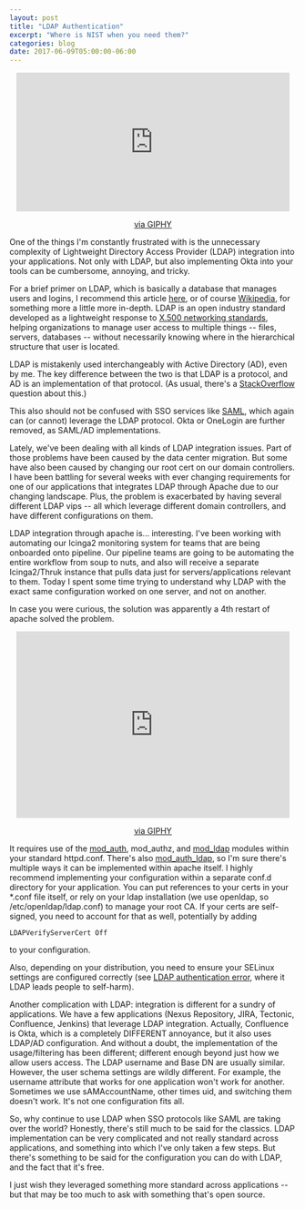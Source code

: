 ```yaml
---
layout: post
title: "LDAP Authentication"
excerpt: "Where is NIST when you need them?"
categories: blog
date: 2017-06-09T05:00:00-06:00
---
```


<center>
<iframe src="https://giphy.com/embed/aWxbEGCqkiZFK" width="480" height="244" frameBorder="0" class="giphy-embed" allowFullScreen></iframe><p><a href="https://giphy.com/gifs/secret-secrets-secretive-aWxbEGCqkiZFK">via GIPHY</a></p></center>

One of the things I'm constantly frustrated with is the unnecessary complexity of Lightweight Directory Access Provider (LDAP) integration into your applications.  Not only with LDAP, but also implementing Okta into your tools can be cumbersome, annoying, and tricky.

For a brief primer on LDAP, which is basically a database that manages users and logins, I recommend this article <a href="https://hynek.me/articles/ldap-a-gentle-introduction/">here</a>, or of course <a href="https://en.wikipedia.org/wiki/Lightweight_Directory_Access_Protocol">Wikipedia</a>, for something more a little more in-depth.  LDAP is an open industry standard developed as a lightweight response to <a href="https://en.wikipedia.org/wiki/X.500">X.500 networking standards</a>, helping organizations to manage user access to multiple things -- files, servers, databases -- without necessarily knowing where in the hierarchical structure that user is located.

LDAP is mistakenly used interchangeably with Active Directory (AD), even by me.  The key difference between the two is that LDAP is a protocol, and AD is an implementation of that protocol. (As usual, there's a <a href="https://stackoverflow.com/questions/663402/what-are-the-differences-between-ldap-and-active-directory">StackOverflow</a> question about this.)

This also should not be confused with SSO services like <a href="https://developer.okta.com/standards/SAML/">SAML</a>, which again can (or cannot) leverage the LDAP protocol.  Okta or OneLogin are further removed, as SAML/AD implementations.

Lately, we've been dealing with all kinds of LDAP integration issues.  Part of those problems have been caused by the data center migration. But some have also been caused by changing our root cert on our domain controllers.  I have been battling for several weeks with ever changing requirements for one of our applications that integrates LDAP through Apache due to our changing landscape.  Plus, the problem is exacerbated by having several different LDAP vips -- all which leverage different domain controllers, and have different configurations on them.

LDAP integration through apache is... interesting.  I've been working with automating our Icinga2 monitoring system for teams that are being onboarded onto pipeline.  Our pipeline teams are going to be automating the entire workflow from soup to nuts, and also will receive a separate Icinga2/Thruk instance that pulls data just for servers/applications relevant to them.  Today I spent some time trying to understand why LDAP with the exact same configuration worked on one server, and not on another.

In case you were curious, the solution was apparently a 4th restart of apache solved the problem.

<center>
<iframe src="https://giphy.com/embed/bDTtPo3HyEluE" width="480" height="328" frameBorder="0" class="giphy-embed" allowFullScreen></iframe><p><a href="https://giphy.com/gifs/sigh-cat-bDTtPo3HyEluE">via GIPHY</a></p></center>

It requires use of the <a href="http://httpd.apache.org/docs/2.0/mod/mod_auth.html">mod_auth</a>, mod_authz, and <a href="https://httpd.apache.org/docs/2.4/mod/mod_ldap.html">mod_ldap</a> modules within your standard httpd.conf.  There's also <a href="https://httpd.apache.org/docs/2.0/mod/mod_auth_ldap.html">mod_auth_ldap</a>, so I'm sure there's multiple ways it can be implemented within apache itself. I highly recommend implementing your configuration within a separate conf.d directory for your application.  You can put references to your certs in your *.conf file itself, or rely on your ldap installation (we use openldap, so /etc/openldap/ldap.conf) to manage your root CA.  If your certs are self-signed, you need to account for that as well, potentially by adding

```code
LDAPVerifyServerCert Off
```

to your configuration.

Also, depending on your distribution, you need to ensure your SELinux settings are configured correctly (see <a href="http://www.linuxquestions.org/questions/linux-server-73/ldap-authentication-error-%5Bcan%27t-contact-ldap-server%5D-from-apache-httpd-920907/">LDAP authentication error</a>, where it LDAP leads people to self-harm).

Another complication with LDAP: integration is different for a sundry of applications.  We have a few applications (Nexus Repository, JIRA, Tectonic, Confluence, Jenkins) that leverage LDAP integration.  Actually, Confluence is Okta, which is a completely DIFFERENT annoyance, but it also uses LDAP/AD configuration.  And without a doubt, the implementation of the usage/filtering has been different; different enough beyond just how we allow users access.  The LDAP username and Base DN are usually similar.  However, the user schema settings are wildly different.  For example, the username attribute that works for one application won't work for another.  Sometimes we use sAMAccountName, other times uid, and switching them doesn't work.  It's not one configuration fits all.

So, why continue to use LDAP when SSO protocols like SAML are taking over the world?  Honestly, there's still much to be said for the classics.  LDAP implementation can be very complicated and not really standard across applications, and something into which I've only taken a few steps.  But there's something to be said for the configuration you can do with LDAP, and the fact that it's free.

 I just wish they leveraged something more standard across applications -- but that may be too much to ask with something that's open source.